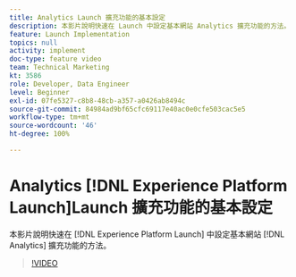 ```yaml
---
title: Analytics Launch 擴充功能的基本設定
description: 本影片說明快速在 Launch 中設定基本網站 Analytics 擴充功能的方法。
feature: Launch Implementation
topics: null
activity: implement
doc-type: feature video
team: Technical Marketing
kt: 3586
role: Developer, Data Engineer
level: Beginner
exl-id: 07fe5327-c8b8-48cb-a357-a0426ab8494c
source-git-commit: 84984ad9bf65cfc69117e40ac0e0cfe503cac5e5
workflow-type: tm+mt
source-wordcount: '46'
ht-degree: 100%

---
```


# Analytics [!DNL Experience Platform Launch]Launch 擴充功能的基本設定

本影片說明快速在 [!DNL Experience Platform Launch] 中設定基本網站 [!DNL Analytics] 擴充功能的方法。

>[!VIDEO](https://video.tv.adobe.com/v/28751/?quality=12&learn=on)
